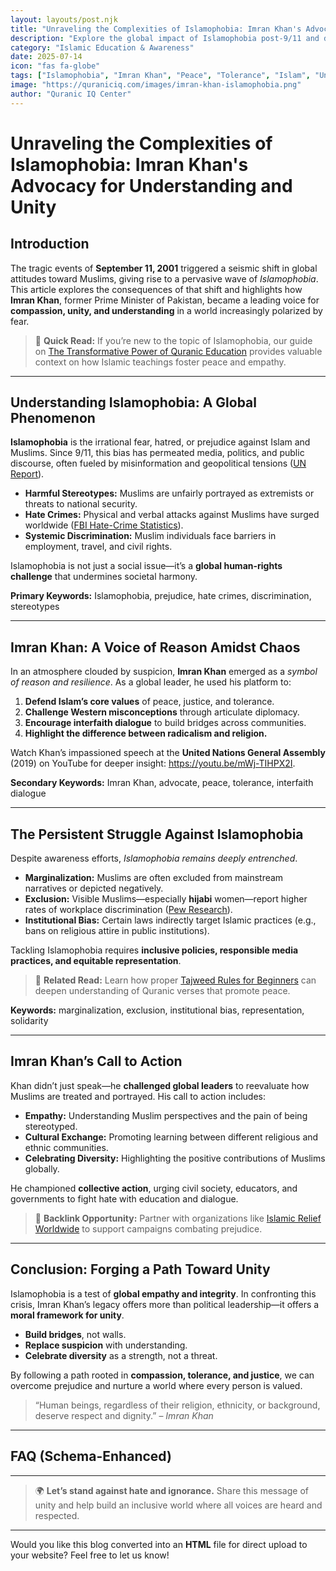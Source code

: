 ```yaml
---
layout: layouts/post.njk
title: "Unraveling the Complexities of Islamophobia: Imran Khan's Advocacy for Understanding and Unity"
description: "Explore the global impact of Islamophobia post-9/11 and discover how Imran Khan champions peace, tolerance, and unity through powerful advocacy for Islam."
category: "Islamic Education & Awareness"
date: 2025-07-14
icon: "fas fa-globe"
tags: ["Islamophobia", "Imran Khan", "Peace", "Tolerance", "Islam", "Unity", "Post-9/11"]
image: "https://quraniciq.com/images/imran-khan-islamophobia.png"
author: "Quranic IQ Center"
---
```


<!-- Article Schema for SEO -->
<script type="application/ld+json">
{
  "@context": "https://schema.org",
  "@type": "BlogPosting",
  "headline": "Unraveling the Complexities of Islamophobia: Imran Khan's Advocacy for Understanding and Unity",
  "image": "https://quraniciq.com/images/imran-khan-islamophobia.png",
  "author": {
    "@type": "Organization",
    "name": "Quranic IQ Center",
    "url": "https://quraniciq.com"
  },
  "publisher": {
    "@type": "Organization",
    "name": "Quranic IQ Center",
    "logo": {
      "@type": "ImageObject",
      "url": "https://quraniciq.com/favicon.png"
    }
  },
  "datePublished": "2025-07-14",
  "dateModified": "2025-07-14",
  "description": "Explore the global impact of Islamophobia post-9/11 and discover how Imran Khan champions peace, tolerance, and unity through powerful advocacy for Islam."
}
</script>

# Unraveling the Complexities of Islamophobia: Imran Khan's Advocacy for Understanding and Unity

## Introduction

The tragic events of **September 11, 2001** triggered a seismic shift in global attitudes toward Muslims, giving rise to a pervasive wave of *Islamophobia*. This article explores the consequences of that shift and highlights how **Imran Khan**, former Prime Minister of Pakistan, became a leading voice for **compassion, unity, and understanding** in a world increasingly polarized by fear.

> 📖 **Quick Read:** If you’re new to the topic of Islamophobia, our guide on [The Transformative Power of Quranic Education](/posts/2024-07-13-transformative-power-of-quranic-education/) provides valuable context on how Islamic teachings foster peace and empathy.

---

## Understanding Islamophobia: A Global Phenomenon

**Islamophobia** is the irrational fear, hatred, or prejudice against Islam and Muslims. Since 9/11, this bias has permeated media, politics, and public discourse, often fueled by misinformation and geopolitical tensions ([UN Report](https://news.un.org/en/story/2022/03/1113842)).

- **Harmful Stereotypes:** Muslims are unfairly portrayed as extremists or threats to national security.
- **Hate Crimes:** Physical and verbal attacks against Muslims have surged worldwide ([FBI Hate-Crime Statistics](https://ucr.fbi.gov/hate-crime)).
- **Systemic Discrimination:** Muslim individuals face barriers in employment, travel, and civil rights.

Islamophobia is not just a social issue—it’s a **global human-rights challenge** that undermines societal harmony.

**Primary Keywords:** Islamophobia, prejudice, hate crimes, discrimination, stereotypes

---

## Imran Khan: A Voice of Reason Amidst Chaos

In an atmosphere clouded by suspicion, **Imran Khan** emerged as a *symbol of reason and resilience*. As a global leader, he used his platform to:

1. **Defend Islam’s core values** of peace, justice, and tolerance.
2. **Challenge Western misconceptions** through articulate diplomacy.
3. **Encourage interfaith dialogue** to build bridges across communities.
4. **Highlight the difference between radicalism and religion.**

Watch Khan’s impassioned speech at the **United Nations General Assembly** (2019) on YouTube for deeper insight: <https://youtu.be/mWj-TIHPX2I>.

**Secondary Keywords:** Imran Khan, advocate, peace, tolerance, interfaith dialogue

---

## The Persistent Struggle Against Islamophobia

Despite awareness efforts, *Islamophobia remains deeply entrenched*.

- **Marginalization:** Muslims are often excluded from mainstream narratives or depicted negatively.
- **Exclusion:** Visible Muslims—especially **hijabi** women—report higher rates of workplace discrimination ([Pew Research](https://www.pewresearch.org/religion/2021/09/10/muslim-americans-experiences-with-discrimination/)).
- **Institutional Bias:** Certain laws indirectly target Islamic practices (e.g., bans on religious attire in public institutions).

Tackling Islamophobia requires **inclusive policies, responsible media practices, and equitable representation**.

> 📝 **Related Read:** Learn how proper [Tajweed Rules for Beginners](/posts/2024-02-25-tajweed-rules-for-beginners/) can deepen understanding of Quranic verses that promote peace.

**Keywords:** marginalization, exclusion, institutional bias, representation, solidarity

---

## Imran Khan’s Call to Action

Khan didn’t just speak—he **challenged global leaders** to reevaluate how Muslims are treated and portrayed. His call to action includes:

- **Empathy:** Understanding Muslim perspectives and the pain of being stereotyped.
- **Cultural Exchange:** Promoting learning between different religious and ethnic communities.
- **Celebrating Diversity:** Highlighting the positive contributions of Muslims globally.

He championed **collective action**, urging civil society, educators, and governments to fight hate with education and dialogue.

> 🔗 **Backlink Opportunity:** Partner with organizations like [Islamic Relief Worldwide](https://www.islamic-relief.org/) to support campaigns combating prejudice.

---

## Conclusion: Forging a Path Toward Unity

Islamophobia is a test of **global empathy and integrity**. In confronting this crisis, Imran Khan’s legacy offers more than political leadership—it offers a **moral framework for unity**.

- **Build bridges**, not walls.
- **Replace suspicion** with understanding.
- **Celebrate diversity** as a strength, not a threat.

By following a path rooted in **compassion, tolerance, and justice**, we can overcome prejudice and nurture a world where every person is valued.

> “Human beings, regardless of their religion, ethnicity, or background, deserve respect and dignity.” – *Imran Khan*

---

## FAQ (Schema-Enhanced)

<script type="application/ld+json">
{
  "@context": "https://schema.org",
  "@type": "FAQPage",
  "mainEntity": [
    {
      "@type": "Question",
      "name": "What is Islamophobia?",
      "acceptedAnswer": {
        "@type": "Answer",
        "text": "Islamophobia is an unfounded fear or prejudice against Islam and Muslims that results in discrimination, hate crimes, and social exclusion."
      }
    },
    {
      "@type": "Question",
      "name": "How has Imran Khan addressed Islamophobia?",
      "acceptedAnswer": {
        "@type": "Answer",
        "text": "Imran Khan has used international forums, including the United Nations, to call for greater understanding of Islam, condemn hate speech, and promote interfaith dialogue."
      }
    },
    {
      "@type": "Question",
      "name": "How can individuals combat Islamophobia?",
      "acceptedAnswer": {
        "@type": "Answer",
        "text": "Educate yourself, challenge stereotypes, support inclusive policies, and engage in meaningful conversations with people from diverse backgrounds."
      }
    }
  ]
}
</script>

---

> 🌍 **Let’s stand against hate and ignorance.** Share this message of unity and help build an inclusive world where all voices are heard and respected.

---

Would you like this blog converted into an **HTML** file for direct upload to your website? Feel free to let us know!
